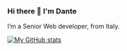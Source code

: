 ### Hi there 👋 I'm Dante

I’m a Senior Web developer, from Italy.

[![My GitHub stats](https://github-readme-stats.vercel.app/api?username=didoda&show_icons=true&theme=radical)](https://github.com/didoda)

<!--
**didoda/didoda** is a ✨ _special_ ✨ repository because its `README.md` (this file) appears on your GitHub profile.

Here are some ideas to get you started:

- 🔭 I’m currently working on ...
- 🌱 I’m currently learning ...
- 👯 I’m looking to collaborate on ...
- 🤔 I’m looking for help with ...
- 💬 Ask me about ...
- 📫 How to reach me: ...
- 😄 Pronouns: ...
- ⚡ Fun fact: ...
-->
